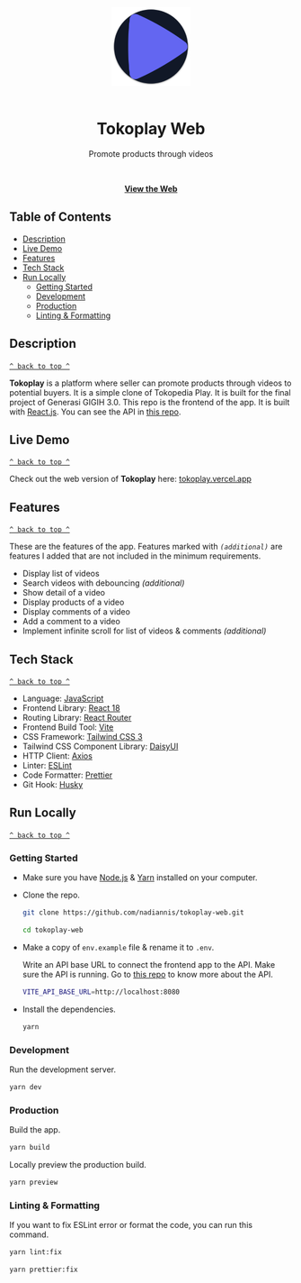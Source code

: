 <div align="center">
<br>
  <a href="https://tokoplay.vercel.app"><img width="140" height="140" src="./public/android-chrome-512x512.png"></a>
  <br><br>
  <h1>Tokoplay Web</h1>
  <p>Promote products through videos</p>
  <br>
  
  [**View the Web**](https://tokoplay.vercel.app)
</div>

## Table of Contents

- [Description](#description)
- [Live Demo](#live-demo)
- [Features](#features)
- [Tech Stack](#tech-stack)
- [Run Locally](#run-locally)
  - [Getting Started](#getting-started)
  - [Development](#development)
  - [Production](#production)
  - [Linting & Formatting](#linting-formatting)

## Description

[`^ back to top ^`](#table-of-contents)

**Tokoplay** is a platform where seller can promote products through videos to potential buyers. It is a simple clone of Tokopedia Play. It is built for the final project of Generasi GIGIH 3.0. This repo is the frontend of the app. It is built with [React.js](https://react.dev). You can see the API in [this repo](https://github.com/nadiannis/tokoplay-api).

## Live Demo

[`^ back to top ^`](#table-of-contents)

Check out the web version of **Tokoplay** here: [tokoplay.vercel.app](https://tokoplay.vercel.app)

## Features

[`^ back to top ^`](#table-of-contents)

These are the features of the app. Features marked with _`(additional)`_ are features I added that are not included in the minimum requirements.

- Display list of videos
- Search videos with debouncing _(additional)_
- Show detail of a video
- Display products of a video
- Display comments of a video
- Add a comment to a video
- Implement infinite scroll for list of videos & comments _(additional)_

## Tech Stack

[`^ back to top ^`](#table-of-contents)

- Language: [JavaScript](https://developer.mozilla.org/en-US/docs/Web/JavaScript)
- Frontend Library: [React 18](https://react.dev)
- Routing Library: [React Router](https://reactrouter.com)
- Frontend Build Tool: [Vite](https://vitejs.dev)
- CSS Framework: [Tailwind CSS 3](https://tailwindcss.com)
- Tailwind CSS Component Library: [DaisyUI](https://daisyui.com)
- HTTP Client: [Axios](https://axios-http.com)
- Linter: [ESLint](https://eslint.org)
- Code Formatter: [Prettier](https://prettier.io)
- Git Hook: [Husky](https://github.com/typicode/husky)

## Run Locally

[`^ back to top ^`](#table-of-contents)

### Getting Started

- Make sure you have [Node.js](https://nodejs.org) & [Yarn](https://yarnpkg.com) installed on your computer.

- Clone the repo.

  ```bash
  git clone https://github.com/nadiannis/tokoplay-web.git
  ```

  ```bash
  cd tokoplay-web
  ```

- Make a copy of `env.example` file & rename it to `.env`.

  Write an API base URL to connect the frontend app to the API. Make sure the API is running. Go to [this repo](https://github.com/nadiannis/tokoplay-api) to know more about the API.

  ```bash
  VITE_API_BASE_URL=http://localhost:8080
  ```

- Install the dependencies.

  ```bash
  yarn
  ```

### Development

Run the development server.

```bash
yarn dev
```

### Production

Build the app.

```bash
yarn build
```

Locally preview the production build.

```bash
yarn preview
```

### Linting & Formatting

If you want to fix ESLint error or format the code, you can run this command.

```bash
yarn lint:fix
```

```bash
yarn prettier:fix
```
